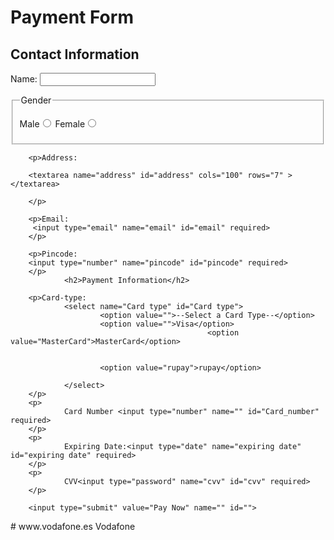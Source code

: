  <!DOCTYPE html>
<html lang="en">
<head>
  <meta charset="UTF-8">
  <meta http-equiv="X-UA-Compatible" content="IE=Edge">
  <meta name="viewport" content="width=device-width, initial-scale=1">

  <title>Payment Form</title>
  
  <!-- HTML -->
  

  <!-- Custom Styles -->
  <link rel="stylesheet" href="style.css">
</head>

<body>

<!--Payment Form-->

<form action="">
        <h1>Payment Form</h1>
        <h2>Contact Information</h2>
        <p>Name: <input type="text" name="name" required></p>
        <fieldset >
                <legend>Gender</legend>
                 <p>
                 Male<input type="radio" name="gander" id="male" required>
                 Female<input type="radio" name="gander" id="male" required>    
                </p>
        </fieldset> 
        
        <p>Address:
        
        <textarea name="address" id="address" cols="100" rows="7" ></textarea>
                
        </p>
        
        <p>Email:
         <input type="email" name="email" id="email" required>       
        </p>       
        
        <p>Pincode:
        <input type="number" name="pincode" id="pincode" required>      
        </p>
                <h2>Payment Information</h2>

        <p>Card-type:
                <select name="Card type" id="Card type">
                        <option value="">--Select a Card Type--</option>
                        <option value="">Visa</option>
                                                <option value="MasterCard">MasterCard</option>


                        <option value="rupay">rupay</option>

                </select>
        </p>   
        <p>
                Card Number <input type="number" name="" id="Card_number" required>
        </p>
        <p>
                Expiring Date:<input type="date" name="expiring date" id="expiring date" required>
        </p>
        <p>
                CVV<input type="password" name="cvv" id="cvv" required>
        </p> 
   
        <input type="submit" value="Pay Now" name="" id="">
        
 
 
</form>


 
 
 
 
 
 
 
  
  <!-- Project -->
  <script src="main.js"></script>
</body>
</html>
 # www.vodafone.es
Vodafone
